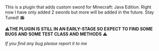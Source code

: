 This is a plugin that adds custom sword for Minecraft: Java Edition. Right now I have only added 2 swords but more will be added in the future.
Stay Tuned! 📻

⚠️**THE PLUGIN IS STILL IN AN EARLY-STAGE SO EXPECT TO FIND SOME BUGS AND SOME TEST CLASS AND METHODS** ⚠️

*If you find any bug please report it to me*
